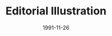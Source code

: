 ---
layout: post
categories: 2015

title:  "Editorial Illustration"
date:   1991-11-26
client-id: client3

invoice-number: 999000

title_1: Editorial Illustration 1
desc_1: Editorial Illustration 1
hours_1: 8
rate_1: 15

title_2: Editorial Illustration 2
desc_2: Editorial Illustration 2
hours_2: 10
rate_2: 12

---